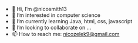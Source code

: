 - 👋 Hi, I’m @nicosmith13
- 👀 I’m interested in computer science
- 🌱 I’m currently learning Java, html, css, javascript
- 💞️ I’m looking to collaborate on ...
- 📫 How to reach me: nicozelek9@gmail.com

<!---
nicosmith13/nicosmith13 is a ✨ special ✨ repository because its `README.md` (this file) appears on your GitHub profile.
You can click the Preview link to take a look at your changes.
--->
